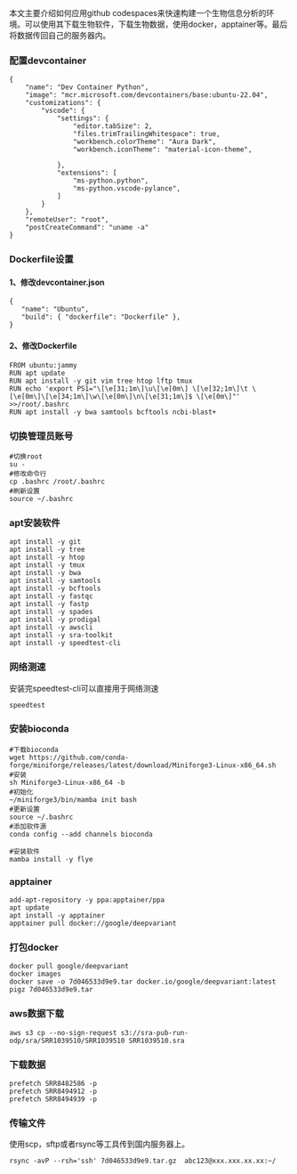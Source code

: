 本文主要介绍如何应用github codespaces来快速构建一个生物信息分析的环境。可以使用其下载生物软件，下载生物数据，使用docker，apptainer等。最后将数据传回自己的服务器内。

### 配置devcontainer
```
{
    "name": "Dev Container Python",
    "image": "mcr.microsoft.com/devcontainers/base:ubuntu-22.04",
    "customizations": {
        "vscode": {
            "settings": {
                "editor.tabSize": 2,
                "files.trimTrailingWhitespace": true,
                "workbench.colorTheme": "Aura Dark",
                "workbench.iconTheme": "material-icon-theme",
               
            },
            "extensions": [
                "ms-python.python",
                "ms-python.vscode-pylance",
            ]
        }
    },
    "remoteUser": "root",
    "postCreateCommand": "uname -a"
}
```

### Dockerfile设置

#### 1、修改devcontainer.json
```
{
   "name": "Ubuntu",
   "build": { "dockerfile": "Dockerfile" },
}
```


#### 2、修改Dockerfile
```
FROM ubuntu:jammy
RUN apt update 
RUN apt install -y git vim tree htop lftp tmux
RUN echo 'export PS1="\[\e[31;1m\]\u\[\e[0m\] \[\e[32;1m\]\t \[\e[0m\]\[\e[34;1m\]\w\[\e[0m\]\n\[\e[31;1m\]$ \[\e[0m\]"' >>/root/.bashrc 
RUN apt install -y bwa samtools bcftools ncbi-blast+
```

### 切换管理员账号
```
#切换root
su -
#修改命令行
cp .bashrc /root/.bashrc
#刷新设置
source ~/.bashrc
```

### apt安装软件
```
apt install -y git 
apt install -y tree 
apt install -y htop 
apt install -y tmux 
apt install -y bwa
apt install -y samtools
apt install -y bcftools
apt install -y fastqc
apt install -y fastp
apt install -y spades
apt install -y prodigal
apt install -y awscli
apt install -y sra-toolkit
apt install -y speedtest-cli
```
### 网络测速
安装完speedtest-cli可以直接用于网络测速
```
speedtest
```


### 安装bioconda
```
#下载bioconda
wget https://github.com/conda-forge/miniforge/releases/latest/download/Miniforge3-Linux-x86_64.sh
#安装
sh Miniforge3-Linux-x86_64 -b
#初始化
~/miniforge3/bin/mamba init bash
#更新设置
source ~/.bashrc
#添加软件源
conda config --add channels bioconda

#安装软件
mamba install -y flye
```
### apptainer
```
add-apt-repository -y ppa:apptainer/ppa
apt update
apt install -y apptainer
apptainer pull docker://google/deepvariant
```
### 打包docker
```
docker pull google/deepvariant
docker images 
docker save -o 7d046533d9e9.tar docker.io/google/deepvariant:latest
pigz 7d046533d9e9.tar 
```

### aws数据下载
```
aws s3 cp --no-sign-request s3://sra-pub-run-odp/sra/SRR1039510/SRR1039510 SRR1039510.sra
```
### 下载数据
```
prefetch SRR8482586 -p
prefetch SRR8494912 -p
prefetch SRR8494939 -p
```
### 传输文件
使用scp，sftp或者rsync等工具传到国内服务器上。
```
rsync -avP --rsh='ssh' 7d046533d9e9.tar.gz  abc123@xxx.xxx.xx.xx:~/
```
